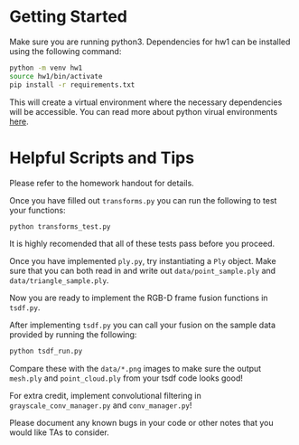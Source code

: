 # Getting Started
Make sure you are running python3. Dependencies for hw1 can be installed using the following command:
```bash
python -m venv hw1
source hw1/bin/activate
pip install -r requirements.txt
```
This will create a virtual environment where the necessary dependencies will be accessible.
You can read more about python virual environments [here](https://pymbook.readthedocs.io/en/latest/virtualenv.html).


# Helpful Scripts and Tips
Please refer to the homework handout for details.

Once you have filled out `transforms.py` you can run the following to test your functions:
```bash
python transforms_test.py
```
It is highly recomended that all of these tests pass before you proceed.

Once you have implemented `ply.py`, try instantiating a `Ply` object. Make sure that you can both read in and write out `data/point_sample.ply` and `data/triangle_sample.ply`.

Now you are ready to implement the RGB-D frame fusion functions in `tsdf.py`.

After implementing `tsdf.py` you can call your fusion on the sample data provided by running the following:
```bash
python tsdf_run.py
```
Compare these with the `data/*.png` images to make sure the output `mesh.ply` and `point_cloud.ply` from your tsdf code looks good!

For extra credit, implement convolutional filtering in `grayscale_conv_manager.py` and `conv_manager.py`!

Please document any known bugs in your code or other notes that you would like TAs to consider.